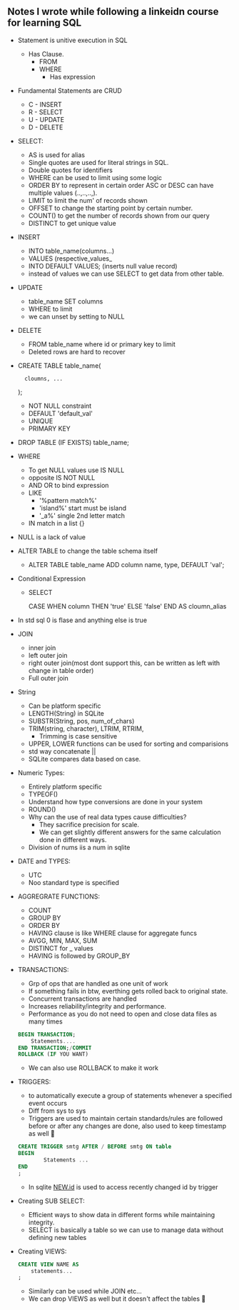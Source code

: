 ## Notes I wrote while following a linkeidn course for learning SQL

- Statement is unitive execution in SQL
    - Has Clause.
        - FROM
        - WHERE
            - Has expression
- Fundamental Statements are CRUD
    - C - INSERT
    - R - SELECT
    - U - UPDATE
    - D - DELETE
- SELECT:
    - AS is used for alias
    - Single quotes are used for literal strings in SQL.
    - Double quotes for identifiers
    - WHERE can be used to limit using some logic
    - ORDER BY to represent in certain order ASC or DESC can have multiple values (..,..,..,).
    - LIMIT to limit the num' of records shown
    - OFFSET to change the starting point by certain number.
    - COUNT() to get the number of records shown from our query
    - DISTINCT to get unique value
- INSERT
    - INTO table_name(columns...)
    - VALUES (respective_values_
    - INTO DEFAULT VALUES; (inserts null value record)
    - instead of values we can use SELECT to get data from other table.
- UPDATE
    - table_name SET columns
    - WHERE to limit
    - we can unset by setting to NULL
- DELETE
    - FROM table_name where id or primary key to limit
    - Deleted rows are hard to recover
- CREATE TABLE table_name(

        cloumns, ...

    );

    - NOT NULL constraint
    - DEFAULT 'default_val'
    - UNIQUE
    - PRIMARY KEY
- DROP TABLE (IF EXISTS) table_name;
- WHERE
    - To get NULL values use IS NULL
    - opposite IS NOT NULL
    - AND OR to bind expression
    - LIKE
        - '%pattern match%'
        - 'island%' start must be island
        - '_a%' single 2nd letter match
    - IN match in a list {}
- NULL is a lack of value
- ALTER TABLE to change the table schema itself
    - ALTER TABLE table_name ADD column name, type, DEFAULT 'val';
- Conditional Expression
    - SELECT

        CASE WHEN column THEN 'true' ELSE    'false' END AS cloumn_alias

- In std sql 0 is flase and anything else is true
- JOIN
    - inner join
    - left outer join
    - right outer join(most dont support this, can be written as left with change in table order)
    - Full outer join
- String
    - Can be platform specific
    - LENGTH(String) in SQLite
    - SUBSTR(String, pos, num_of_chars)
    - TRIM(string, character), LTRIM,  RTRIM,
        - Trimming is case sensitive
    - UPPER,  LOWER functions can be used for sorting and comparisions
    - std way concatenate ||
    - SQLite compares data based on case.
- Numeric Types:
    - Entirely platform specific
    - TYPEOF()
    - Understand how type conversions are done in your system
    - ROUND()
    - Why can the use of real data types cause difficulties?
        - They sacrifice precision for scale.
        - We can get slightly different answers for the same calculation done in different ways.
    - Division of nums iis a num in sqlite
- DATE and TYPES:
    - UTC
    - Noo standard type is specified
- AGGREGRATE FUNCTIONS:
    - COUNT
    - GROUP BY
    - ORDER BY
    - HAVING clause is like WHERE clause for aggregate funcs
    - AVGG, MIN, MAX, SUM
    - DISTINCT for _ values
    - HAVING is followed by GROUP_BY
- TRANSACTIONS:
    - Grp of ops that are handled as one unit of work
    - If something fails in btw, everthing gets rolled back to original state.
    - Concurrent transactions are handled
    - Increases reliability/integrity  and performance.
    - Performance as you do not need to open and close data files as many times

    ```sql
    BEGIN TRANSACTION;
    	Statements....
    END TRANSACTION;/COMMIT 
    ROLLBACK (IF YOU WANT)
    ```

    - We can also use ROLLBACK to make it work
- TRIGGERS:
    - to automatically execute a group of statements whenever a specified event occurs
    - Diff from sys to sys
    - Triggers are used to maintain certain standards/rules are followed before or after any changes are done, also used to keep timestamp as well 🙂

    ```sql
    CREATE TRIGGER smtg AFTER / BEFORE smtg ON table
    BEGIN
    		Statements ...
    END
    ;
    ```

    - In sqlite [NEW.id](http://new.id) is used to access recently changed id by trigger
- Creating SUB SELECT:
    - Efficient ways to show data in different forms while maintaining integrity.
    - SELECT is basically a table so we can use to manage data without defining new tables
- Creating VIEWS:

    ```sql
    CREATE VIEW NAME AS 
    	statements...
    ;
    ```

    - Similarly can be used while JOIN etc...
    - We can drop VIEWS as well but it doesn't affect the tables 🙂